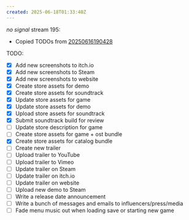 ```yaml
---
created: 2025-06-18T01:33:40Z
---
```


_no signal_ stream 195:
- Copied TODOs from [20250616190428](20250616190428.md)

TODO:
- [x] Add new screenshots to itch.io
- [x] Add new screenshots to Steam
- [x] Add new screenshots to website
- [x] Create store assets for demo
- [x] Create store assets for soundtrack
- [x] Update store assets for game
- [x] Update store assets for demo
- [x] Upload store assets for soundtrack
- [x] Submit soundtrack build for review
- [ ] Update store description for game
- [ ] Create store assets for game + ost bundle
- [x] Create store assets for catalog bundle
- [ ] Create new trailer
- [ ] Upload trailer to YouTube
- [ ] Upload trailer to Vimeo
- [ ] Update trailer on Steam
- [ ] Update trailer on itch.io
- [ ] Update trailer on website
- [ ] Upload new demo to Steam
- [ ] Write a release date announcement
- [ ] Write a bunch of messages and emails to influencers/press/media
- [ ] Fade menu music out when loading save or starting new game
